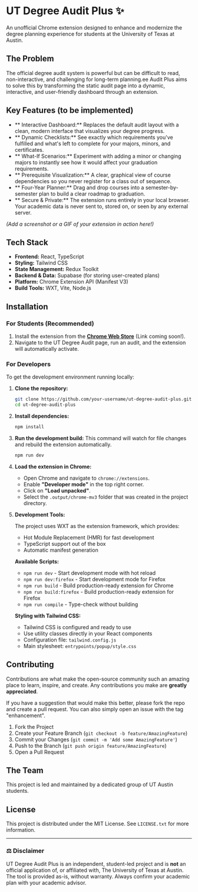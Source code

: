 
# UT Degree Audit Plus ✨

An unofficial Chrome extension designed to enhance and modernize the degree planning experience for students at the University of Texas at Austin.

## The Problem

The official degree audit system is powerful but can be difficult to read, non-interactive, and challenging for long-term planning.ee Audit Plus aims to solve this by transforming the static audit page into a dynamic, interactive, and user-friendly dashboard through an extension.

## Key Features (to be implemented)

  * ** Interactive Dashboard:** Replaces the default audit layout with a clean, modern interface that visualizes your degree progress.
  * ** Dynamic Checklists:** See exactly which requirements you've fulfilled and what's left to complete for your majors, minors, and certificates.
  * ** What-If Scenarios:** Experiment with adding a minor or changing majors to instantly see how it would affect your graduation requirements.
  * ** Prerequisite Visualization:** A clear, graphical view of course dependencies so you never register for a class out of sequence.
  * ** Four-Year Planner:** Drag and drop courses into a semester-by-semester plan to build a clear roadmap to graduation.
  * ** Secure & Private:** The extension runs entirely in your local browser. Your academic data is never sent to, stored on, or seen by any external server.

*(Add a screenshot or a GIF of your extension in action here\!)*

## Tech Stack

  * **Frontend:** React, TypeScript
  * **Styling:** Tailwind CSS
  * **State Management:** Redux Toolkit
  * **Backend & Data:** Supabase (for storing user-created plans)
  * **Platform:** Chrome Extension API (Manifest V3)
  * **Build Tools:** WXT, Vite, Node.js

## Installation

### For Students (Recommended)

1.  Install the extension from the [**Chrome Web Store**](https://www.google.com/search?q=https://chrome.google.com/webstore/detail/your-extension-id) (Link coming soon\!).
2.  Navigate to the UT Degree Audit page, run an audit, and the extension will automatically activate.

### For Developers

To get the development environment running locally:

1.  **Clone the repository:**

    ```bash
    git clone https://github.com/your-username/ut-degree-audit-plus.git
    cd ut-degree-audit-plus
    ```

2.  **Install dependencies:**

    ```bash
    npm install
    ```

3.  **Run the development build:**
    This command will watch for file changes and rebuild the extension automatically.

    ```bash
    npm run dev
    ```

4.  **Load the extension in Chrome:**

      * Open Chrome and navigate to `chrome://extensions`.
      * Enable **"Developer mode"** in the top right corner.
      * Click on **"Load unpacked"**.
      * Select the `.output/chrome-mv3` folder that was created in the project directory.

5.  **Development Tools:**

    The project uses WXT as the extension framework, which provides:
    * Hot Module Replacement (HMR) for fast development
    * TypeScript support out of the box
    * Automatic manifest generation

    **Available Scripts:**
    * `npm run dev` - Start development mode with hot reload
    * `npm run dev:firefox` - Start development mode for Firefox
    * `npm run build` - Build production-ready extension for Chrome
    * `npm run build:firefox` - Build production-ready extension for Firefox
    * `npm run compile` - Type-check without building

    **Styling with Tailwind CSS:**
    * Tailwind CSS is configured and ready to use
    * Use utility classes directly in your React components
    * Configuration file: `tailwind.config.js`
    * Main stylesheet: `entrypoints/popup/style.css`

## Contributing

Contributions are what make the open-source community such an amazing place to learn, inspire, and create. Any contributions you make are **greatly appreciated**.

If you have a suggestion that would make this better, please fork the repo and create a pull request. You can also simply open an issue with the tag "enhancement".

1.  Fork the Project
2.  Create your Feature Branch (`git checkout -b feature/AmazingFeature`)
3.  Commit your Changes (`git commit -m 'Add some AmazingFeature'`)
4.  Push to the Branch (`git push origin feature/AmazingFeature`)
5.  Open a Pull Request

## The Team

This project is led and maintained by a dedicated group of UT Austin students.
 
## License

This project is distributed under the MIT License. See `LICENSE.txt` for more information.

-----

### ⚖️ Disclaimer

UT Degree Audit Plus is an independent, student-led project and is **not** an official application of, or affiliated with, The University of Texas at Austin. The tool is provided as-is, without warranty. Always confirm your academic plan with your academic advisor.

